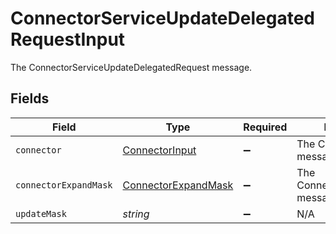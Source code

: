 # ConnectorServiceUpdateDelegatedRequestInput

The ConnectorServiceUpdateDelegatedRequest message.


## Fields

| Field                                                             | Type                                                              | Required                                                          | Description                                                       |
| ----------------------------------------------------------------- | ----------------------------------------------------------------- | ----------------------------------------------------------------- | ----------------------------------------------------------------- |
| `connector`                                                       | [ConnectorInput](../../models/shared/connectorinput.md)           | :heavy_minus_sign:                                                | The Connector message.                                            |
| `connectorExpandMask`                                             | [ConnectorExpandMask](../../models/shared/connectorexpandmask.md) | :heavy_minus_sign:                                                | The ConnectorExpandMask message.                                  |
| `updateMask`                                                      | *string*                                                          | :heavy_minus_sign:                                                | N/A                                                               |